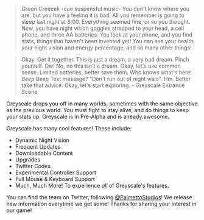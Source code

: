 >*Groan* Creeeek -cue suspensful music- You don't know where you are, but you have a feeling it is bad. All you remember is going to sleep last night at 8:00. Everything seemed fine, or so you thought. Now, you have night vision goggles strapped to your head, a cell phone, and three AA batteries. You look at your phone, and you find stats, things that haven't been invented yet! You can see your health, your night vision and energy percentage, and so many other things!

>Okay. Get it together. This is just a dream, a very bad dream. Pinch yourself. Ow! No, no this isn't a dream. Okay, let's use common sense. Limited batteries, better save them. Who knows what's here! *Beep Beep* Text message? "Don't run out of night visio". Hm. Better take that advice. Okay, let's start exploring. - Greyscale Entrance Scene

Greyscale drops you off in many worlds, sometimes with the same objective as the previous world. You must fight to stay alive, and do things to keep your stats up. Greyscale is in Pre-Alpha and is already awesome.

Greyscale has many cool features! These include:
* Dynamic Night Vision
* Frequent Updates
* Downloadable Content
* Upgrades
* Twitter Codes
* Experimental Controller Support
* Full Mouse & Keyboard Support
* Much, Much More!
To experience *all* of Greyscale's features.

You can find the team on Twitter, following [@PalmettoStudios](http://www.twitter.com/PalmettoStudios)! We release new information everytime we get some! Thanks for sharing your interest in our game! 
